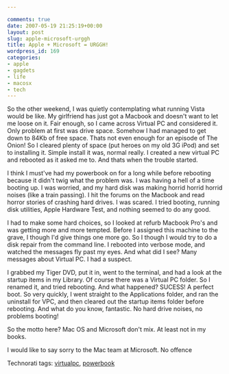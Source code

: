 ```yaml
---

comments: true
date: 2007-05-19 21:25:19+00:00
layout: post
slug: apple-microsoft-urggh
title: Apple + Microsoft = URGGH!
wordpress_id: 169
categories:
- apple
- gagdets
- life
- macosx
- tech
---
```


So the other weekend, I was quietly contemplating what running Vista would be like. My girlfriend has just got a Macbook and doesn't want to let me loose on it. Fair enough, so I came across Virtual PC and considered it. Only problem at first was drive space.
Somehow I had managed to get down to 84Kb of free space. Thats not even enough for an episode of The Onion! So I cleared plenty of space (put heroes on my old 3G iPod) and set to installing it. Simple install it was, normal really. I created a new virtual PC and rebooted as it asked me to. And thats when the trouble started.




I think I must've had my powerbook on for a long while before rebooting because it didn't twig what the problem was. I was having a hell of a time booting up. I was worried, and my hard disk was making horrid horrid horrid noises (like a train passing). I hit the forums on the Macbook and read horror stories of crashing hard drives. I was scared. I tried booting, running disk utilities, Apple Hardware Test, and nothing seemed to do any good.




I had to make some hard choices, so I looked at refurb Macbook Pro's and was getting more and more tempted. Before I assigned this machine to the grave, I though I'd give things one more go. So I though I would try to do a disk repair from the command line. I rebooted into verbose mode, and watched the messages fly past my eyes. And what did I see? Many messages about Virtual PC. I had a suspect.




I grabbed my Tiger DVD, put it in, went to the terminal, and had a look at the startup items in my Library. Of course there was a Virtual PC folder. So I renamed it, and tried rebooting. And what happened? SUCESS! A perfect boot. So very quickly, I went straight to the Applications folder, and ran the uninstall for VPC, and then cleared out the startup items folder before rebooting. And what do you know, fantastic. No hard drive noises, no problems booting!




So the motto here? Mac OS and Microsoft don't mix. At least not in my books.




I would like to say sorry to the Mac team at Microsoft. No offence




Technorati tags: [virtualpc](http://technorati.com/tags/virtualpc), [powerbook](http://technorati.com/tags/powerbook)
